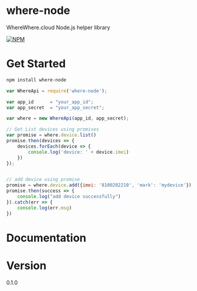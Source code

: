 # where-node
WhereWhere.cloud Node.js helper library

[![NPM](https://nodei.co/npm/where-node.png?downloads=true&stars=true)](https://nodei.co/npm/where-node/)

# Get Started
```bash
npm install where-node
```

```javascript
var WhereApi = require('where-node');

var app_id  	= "your_app_id";
var app_secret 	= "your_app_secret";

var where = new WhereApi(app_id, app_secret);

// Get List devices using promises
var promise = where.device.list()
promise.then(devices => {
	devices.forEach(device => {
		console.log('device: ' + device.imei)
	})
});


// add device using promise
promise = where.device.add({imei: '8100202210', 'mark': 'mydevice'})
promise.then(success => {
	console.log("add device successfully")
}).catch(err => {
	console.log(err.msg)
})

```

# Documentation

# Version
0.1.0

